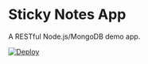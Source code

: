 Sticky Notes App
================
A RESTful Node.js/MongoDB demo app.

[![Deploy](https://www.herokucdn.com/deploy/button.svg)](https://heroku.com/deploy)


